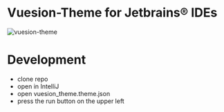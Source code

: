 # Vuesion-Theme for Jetbrains® IDEs

![vuesion-theme](https://user-images.githubusercontent.com/1667598/55831298-0fda9400-5b13-11e9-8780-9ada6dd764cf.png)

# Development
- clone repo
- open in IntelliJ
- open vuesion_theme.theme.json
- press the run button on the upper left